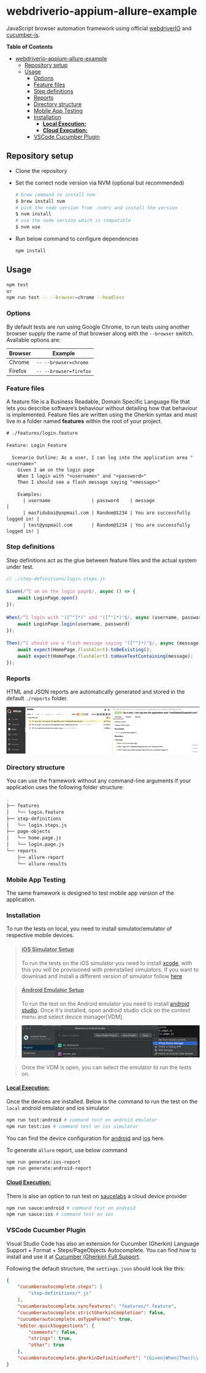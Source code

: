 # webdriverio-appium-allure-example

JavaScript browser automation framework using official [webdriverIO](https://webdriver.io/) and [cucumber-js](https://github.com/cucumber/cucumber-js "view cucumber js documentation").

**Table of Contents**

- [webdriverio-appium-allure-example](#webdriverio-appium-allure-example)
  - [Repository setup](#repository-setup)
  - [Usage](#usage)
    - [Options](#options)
    - [Feature files](#feature-files)
    - [Step definitions](#step-definitions)
    - [Reports](#reports)
    - [Directory structure](#directory-structure)
    - [Mobile App Testing](#mobile-app-testing)
    - [Installation](#installation)
      - [<u>**Local Execution:**</u>](#ulocal-executionu)
      - [<u>**Cloud Execution:**</u>](#ucloud-executionu)
    - [VSCode Cucumber Plugin](#vscode-cucumber-plugin)


## Repository setup

- Clone the repository
- Set the correct node version via NVM (optional but recommended)
  ```sh
  # brew command to install nvm
  $ brew install nvm
  # pick the node version from .nvmrc and install the version
  $ nvm install
  # use the node version which is compatible
  $ nvm use
  ```
- Run below command to configure dependencies

  ```sh
  npm install
  ```

## Usage
```bash
npm test
or
npm run test -- --browser=chrome --headless
```

### Options

By default tests are run using Google Chrome, to run tests using another browser supply the name of that browser along with the `--browser` switch. Available options are:

Browser    | Example
---------- | ---------------
Chrome     | `-- --browser=chrome`
Firefox    | `-- --browser=firefox`

### Feature files

A feature file is a Business Readable, Domain Specific Language file that lets you describe software’s behaviour without detailing how that behaviour is implemented. Feature files are written using the Gherkin syntax and must live in a folder named **features** within the root of your project.

```gherkin
# ./features/login.feature

Feature: Login Feature

  Scenario Outline: As a user, I can log into the application area "<username>"
    Given I am on the login page
    When I login with "<username>" and "<password>"
    Then I should see a flash message saying "<message>"

    Examples:
      | username               | password    | message                         |
      | masfidubai@yopmail.com | Random@1234 | You are successfully logged in! |
      | test@yopmail.com       | Random@1234 | You are successfully logged in! |

```

### Step definitions

Step definitions act as the glue between feature files and the actual system under test.

```javascript
// ./step-definitions/login.steps.js

Given(/^I am on the login page$/, async () => {
    await LoginPage.open()
});

When(/^I login with "([^"]*)" and "([^"]*)"$/, async (username, password) => {
    await LoginPage.login(username, password)
});

Then(/^I should see a flash message saying "([^"]*)"$/, async (message) => {
    await expect(HomePage.flashAlert).toBeExisting();
    await expect(HomePage.flashAlert).toHaveTextContaining(message);
});
```

### Reports

HTML and JSON reports are automatically generated and stored in the default `./reports` folder. 

![Allure HTML report](img/allure-report.png)

### Directory structure

You can use the framework without any command-line arguments if your application uses the following folder structure:

```bash
.
├── features
│   └── login.feature
├── step-definitions
│   └── login.steps.js
├── page-objects
│   └── home.page.js
│   └── login.page.js
└── reports
    ├── allure-report
    └── allure-results
```
### Mobile App Testing

The same framework is designed to test mobile app version of the application.
### Installation
To run the tests on local, you need to install simulator/emulator of respective mobile devices.
>#### <u>**iOS Simulator Setup**</u>
>To run the tests on the iOS simulator you need to install [xcode](https://developer.apple.com/xcode/), with this you will be provisioned with preinstalled simulators. If you want to download and install a different version of simulator follow [here](https://www.kindacode.com/article/how-to-install-an-ios-simulator-in-xcode/)

>#### <u>**Android Emulator Setup**</u>
>To run the test on the Android emulator you need to install [android studio](https://developer.android.com/studio/install). Once it's installed, open android studio click on the context menu and select device manager[VDM].

>![Device Mananger](/img/android-context-menu.png)

>Once the VDM is open, you can select the emulator to run the tests on.

#### <u>**Local Execution:**</u>
Once the devices are installed. Below is the command to run the test on the `local` android emulator and ios simulator

```bash
npm run test:android # command test on android emulator
npm run test:ios # command test on ios simulator
```
You can find the device configuration for [android](config/wdio.android.conf.js) and [ios](config/wdio.ios.conf.js) here.

To generate `allure` report, use below command

```bash
npm run generate:ios-report
npm run generate:android-report
```
#### <u>**Cloud Execution:**</u>

There is also an option to run test on [saucelabs](https://saucelabs.com/) a cloud device provider

```bash
npm run sauce:android # command test on android
npm run sauce:ios # command test on ios
```

### VSCode Cucumber Plugin

Visual Studio Code has also an extension for Cucumber (Gherkin) Language Support + Format + Steps/PageObjects Autocomplete. You can find how to install and use it at [Cucumber (Gherkin) Full Support](https://marketplace.visualstudio.com/items?itemName=alexkrechik.cucumberautocomplete).

Following the default structure, the `settings.json` should look like this:

```json
{
    "cucumberautocomplete.steps": [
        "step-definitions/*.js"
    ],
    "cucumberautocomplete.syncfeatures": "features/*.feature",
    "cucumberautocomplete.strictGherkinCompletion": false,
    "cucumberautocomplete.onTypeFormat": true,
    "editor.quickSuggestions": {
        "comments": false,
        "strings": true,
        "other": true
    },
    "cucumberautocomplete.gherkinDefinitionPart": "(Given|When|Then)\\(",
}